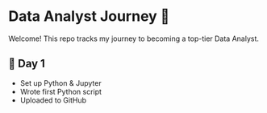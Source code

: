 # Data Analyst Journey 🚀

Welcome! This repo tracks my journey to becoming a top-tier Data Analyst.

## 📅 Day 1
- Set up Python & Jupyter
- Wrote first Python script
- Uploaded to GitHub
